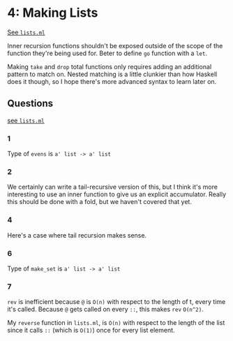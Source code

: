 # 4: Making Lists

[See `lists.ml`](04/lists.ml)

Inner recursion functions shouldn't be exposed outside of the scope of the
function they're being used for. Beter to define `go` function with a `let`.

Making `take` and `drop` total functions only requires adding an additional
pattern to match on. Nested matching is a little clunkier than how Haskell does
it though, so I hope there's more advanced syntax to learn later on.


## Questions

[see `lists.ml`](https://github.com/johnchandlerburnham/ofvb/blob/master/04/lists.ml)

### 1

Type of `evens` is `a' list -> a' list`

### 2

We certainly can write a tail-recursive version of this, but I think it's more
interesting to use an inner function to give us an explicit accumulator. Really
this should be done with a fold, but we haven't covered that yet.

### 4

Here's a case where tail recursion makes sense.

### 6

Type of `make_set` is `a' list -> a' list`

### 7

`rev` is inefficient because `@` is `O(n)` with respect to the length of t,
every time it's called. Because `@` gets called on every `::`, this makes `rev`
`O(n^2)`.

My `reverse` function in `lists.ml`, is `O(n)` with respect to the length of the
list since it calls `::` (which is `O(1)`) once for every list element.


